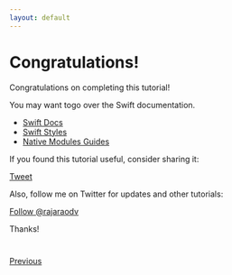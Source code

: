```yaml
---
layout: default
---
```


# Congratulations!

Congratulations on completing this tutorial!

You may want togo over the Swift documentation. 

- <a href="https://facebook.github.io/swift/docs/getting-started.html" target="_blank">Swift Docs</a>
- <a href="https://facebook.github.io/swift/docs/style.html#content" target="_blank">Swift Styles</a>
- <a href="https://facebook.github.io/swift/docs/native-modules-ios.html#content" target="_blank">Native Modules Guides</a>

If you found this tutorial useful, consider sharing it:

<a href="https://twitter.com/share" class="twitter twitter-share-button" data-size="large" data-url="http://rajaraodv.github.io/salesforce-swift-tutorial/" data-text="Salesforce Mobile SDK: Swift tutorial http://rajaraodv.github.io/salesforce-swift-tutorial/">Tweet</a>

Also, follow me on Twitter for updates and other tutorials:

<a class="twitter twitter-follow-button"
   href="https://twitter.com/rajaraodv"
   data-size="large">
    Follow @rajaraodv</a>

Thanks!


<script>!function(d,s,id){var js,fjs=d.getElementsByTagName(s)[0],p=/^http:/.test(d.location)?'http':'https';if(!d.getElementById(id)){js=d.createElement(s);js.id=id;js.src=p+'://platform.twitter.com/widgets.js';fjs.parentNode.insertBefore(js,fjs);}}(document, 'script', 'twitter-wjs');</script>



<div class="row" style="margin-top:40px;">
<div class="col-sm-12">
<a href="mobile-sdk-swift-workflow-summary.html" class="btn btn-default"><i class="glyphicon glyphicon-chevron-left"></i> Previous</a>
</div>
</div>
